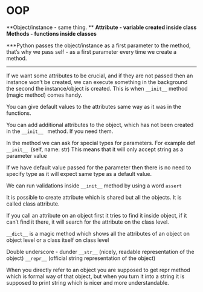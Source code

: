 # OOP

**Object/instance - same thing. **
**Attribute - variable created inside class**
**Methods - functions inside classes**

***Python passes the object/instance as a first parameter to the method, that’s why we pass self -  as a first parameter every time we create a method.
***


If we want some attributes to be crucial, and if they are not passed then an instance won’t be created, we can execute something in the background the second the instance/object is created. This is when `__init__` method (magic method) comes handy. 

You can give default values to the attributes same way as it was in the functions.

You can add additional attributes to the object, which has not been created in the `__init__ ` method. If you need them.

In the method we can ask for special types for parameters. For example
def `__init__ `(self, name: str)
This means that it will only accept string as a parameter value 

If we have default value passed for the parameter then there is no need to specify type as it will expect same type as a default value.

We can run validations inside `__init__` method by using a word `assert`

It is possible to create attribute which is shared but all the objects. It is called class attribute.

If you call an attribute on an object first it tries to find it inside object, if it can’t find it there, it will search for the attribute on the class level. 

`__dict__` is a magic method which shows all the attributes of an object on object level or a class itself on class level

Double underscore - dunder
`__str__`  (nicely, readable representation of the object)
`__repr__`  (official string representation of the object)

When you directly refer to an object you are supposed to get repr method which is formal way of that object, but when you turn it into a string it is supposed to print string which is nicer and more understandable. 
